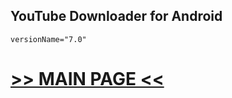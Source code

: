 ## YouTube Downloader for Android

`versionName="7.0"`

# [>> MAIN PAGE <<](https://dentex.github.io)

